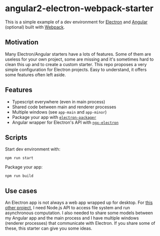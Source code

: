 # angular2-electron-webpack-starter

This is a simple example of a dev environment for [Electron](https://electron.atom.io/) and [Angular](https://angular.io/) (optional) built with [Webpack](https://webpack.js.org/).

## Motivation
Many Electron/Angular starters have a lots of features. Some of them are useless for your own project, some are missing and it's sometimes hard to clean this up and to create a custom starter. This repo proposes a very simple configuration for Electron projects. Easy to understand, it offers some features often left aside.

## Features
- Typescript everywhere (even in main process)
- Shared code between main and renderer processes
- Multiple windows (see `app-main` and `app-minor`)
- Package your app with [`electron-packager`](https://github.com/electron-userland/electron-packager)
- Angular wrapper for Electron's API with [`ngx-electron`](https://github.com/ThorstenHans/ngx-electron/)

## Scripts
Start dev environment with:
```
npm run start
```
Package your app:
```
npm run build
```
## Use cases
An Electron app is not always a web app wrapped up for desktop. For [this other project](https://github.com/etiennecrb/poker-hud), I need Node.js API to access file system and run asynchronous computation. I also needed to share some models between my Angular app and the main process and I have multiple windows (renderer processes) that communicate with Electron. If you share some of these, this starter can give you some ideas.
